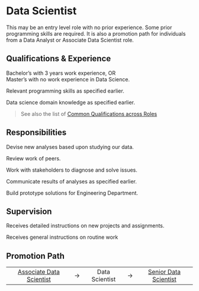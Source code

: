 # Data Scientist

This may be an entry level role with no prior experience. Some prior programming skills are required.
It is also a promotion path for individuals from a Data Analyst or Associate Data Scientist role.


## Qualifications & Experience

Bachelor’s with 3 years work experience, OR  
Master’s with no work experience in Data Science.
 
Relevant programming skills as specified earlier.

Data science domain knowledge as specified earlier.

> See also the list of [Common Qualifications across Roles](../common-qualifications.md)

## Responsibilities

Devise new analyses based upon studying our data.

Review work of peers.

Work with stakeholders to diagnose and solve issues.

Communicate results of analyses as specified earlier.

Build prototype solutions for Engineering Department.


## Supervision

Receives detailed instructions on new projects and assignments.

Receives general instructions on routine work


## Promotion Path

|  |  |   |  |  |
|  :---:  |  :---: |  :---: |  :---: |  :---: |
| [Associate Data Scientist](../associate-data-scientist/README.md) | → | Data Scientist | → | [Senior Data Scientist](../senior-data-scientist/README.md) |
